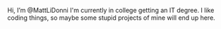 Hi, I’m @MattLiDonni
I'm currently in college getting an IT degree. I like coding things, so maybe some stupid projects of mine will end up here.

